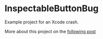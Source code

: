 # InspectableButtonBug

Example project for an Xcode crash.


More about this project on the [following post](http://code.sylvaingamel.fr/xcode,crash,bug,cocoatouch,uikit/2017/06/12/Xcode-crash-with-IBInspectable.html)

